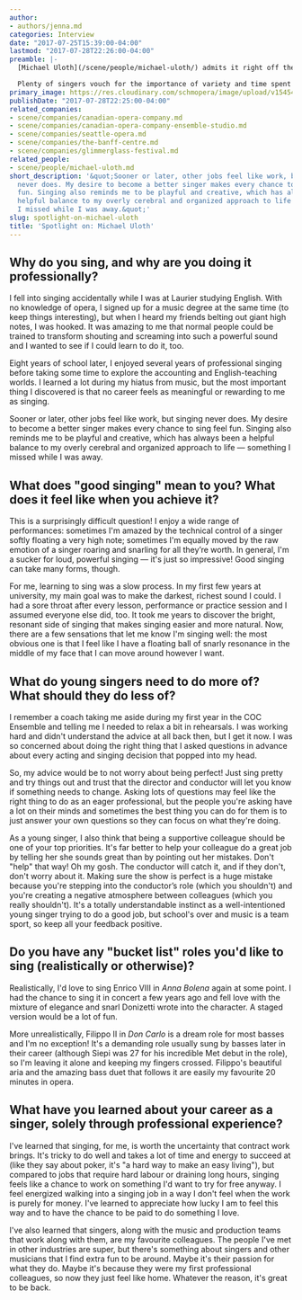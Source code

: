 ```yaml
---
author:
- authors/jenna.md
categories: Interview
date: "2017-07-25T15:39:00-04:00"
lastmod: "2017-07-28T22:26:00-04:00"
preamble: |-
  [Michael Uloth](/scene/people/michael-uloth/) admits it right off the bat: "I've never been satisfied doing just one thing." The Toronto-based bass also [designs websites](http://www.michaeluloth.com/web-design/), teaches English, and helps people with their [personal finances](http://www.michaeluloth.com/tax-quote/). As an opera singer, Uloth is a graduate of the young artist programmes at the [Canadian Opera Company](/scene/companies/canadian-opera-company/) and [Seattle Opera](/scene/companies/seattle-opera/), and he's graced the stages of Glimmerglass Opera, Saskatoon Opera, and Opéra national de Lyon. Earlier this summer, Uloth joined [Against the Grain Theatre](/scene/companies/against-the-grain-theatre/) at The Banff Centre for Joel Ivany's new production of Vivier's *Kopernikus*.

  Plenty of singers vouch for the importance of variety and time spent outside the world of opera, yet not everyone succeeds at practicing what they preach. Uloth gave us a fab interview about "accidentally" falling into singing, gaining perspective from an operatic hiatus, and figuring out the best way of being a great colleague.
primary_image: https://res.cloudinary.com/schmopera/image/upload/v1545409169/media/webhook-uploads/1501022618450/2017-07-25---Michael-Uloth.jpg.jpg
publishDate: "2017-07-28T22:25:00-04:00"
related_companies:
- scene/companies/canadian-opera-company.md
- scene/companies/canadian-opera-company-ensemble-studio.md
- scene/companies/seattle-opera.md
- scene/companies/the-banff-centre.md
- scene/companies/glimmerglass-festival.md
related_people:
- scene/people/michael-uloth.md
short_description: '&quot;Sooner or later, other jobs feel like work, but singing
  never does. My desire to become a better singer makes every chance to sing feel
  fun. Singing also reminds me to be playful and creative, which has always been a
  helpful balance to my overly cerebral and organized approach to life — something
  I missed while I was away.&quot;'
slug: spotlight-on-michael-uloth
title: 'Spotlight on: Michael Uloth'
---
```


## Why do you sing, and why are you doing it professionally?

I fell into singing accidentally while I was at Laurier studying English. With no knowledge of opera, I signed up for a music degree at the same time (to keep things interesting), but when I heard my friends belting out giant high notes, I was hooked. It was amazing to me that normal people could be trained to transform shouting and screaming into such a powerful sound and I wanted to see if I could learn to do it, too.

Eight years of school later, I enjoyed several years of professional singing before taking some time to explore the accounting and English-teaching worlds. I learned a lot during my hiatus from music, but the most important thing I discovered is that no career feels as meaningful or rewarding to me as singing. 

Sooner or later, other jobs feel like work, but singing never does. My desire to become a better singer makes every chance to sing feel fun. Singing also reminds me to be playful and creative, which has always been a helpful balance to my overly cerebral and organized approach to life — something I missed while I was away.

## What does "good singing" mean to you? What does it feel like when you achieve it?

This is a surprisingly difficult question! I enjoy a wide range of performances: sometimes I'm amazed by the technical control of a singer softly floating a very high note; sometimes I'm equally moved by the raw emotion of a singer roaring and snarling for all they’re worth. In general, I'm a sucker for loud, powerful singing — it's just so impressive! Good singing can take many forms, though.

For me, learning to sing was a slow process. In my first few years at university, my main goal was to make the darkest, richest sound I could. I had a sore throat after every lesson, performance or practice session and I assumed everyone else did, too. It took me years to discover the bright, resonant side of singing that makes singing easier and more natural. Now, there are a few sensations that let me know I'm singing well: the most obvious one is that I feel like I have a floating ball of snarly resonance in the middle of my face that I can move around however I want.

## What do young singers need to do more of? What should they do less of?

I remember a coach taking me aside during my first year in the COC Ensemble and telling me I needed to relax a bit in rehearsals. I was working hard and didn't understand the advice at all back then, but I get it now. I was so concerned about doing the right thing that I asked questions in advance about every acting and singing decision that popped into my head. 

So, my advice would be to not worry about being perfect! Just sing pretty and try things out and trust that the director and conductor will let you know if something needs to change. Asking lots of questions may feel like the right thing to do as an eager professional, but the people you're asking have a lot on their minds and sometimes the best thing you can do for them is to just answer your own questions so they can focus on what they're doing. 

As a young singer, I also think that being a supportive colleague should be one of your top priorities. It's far better to help your colleague do a great job by telling her she sounds great than by pointing out her mistakes. Don't "help" that way! Oh my gosh. The conductor will catch it, and if they don't, don't worry about it. Making sure the show is perfect is a huge mistake because you're stepping into the conductor’s role (which you shouldn't) and you're creating a negative atmosphere between colleagues (which you really shouldn't). It's a totally understandable instinct as a well-intentioned young singer trying to do a good job, but school's over and music is a team sport, so keep all your feedback positive. 

## Do you have any "bucket list" roles you'd like to sing (realistically or otherwise)?

Realistically, I'd love to sing Enrico VIII in *Anna Bolena* again at some point. I had the chance to sing it in concert a few years ago and fell love with the mixture of elegance and snarl Donizetti wrote into the character. A staged version would be a lot of fun. 

More unrealistically, Filippo II in *Don Carlo* is a dream role for most basses and I'm no exception! It's a demanding role usually sung by basses later in their career (although Siepi was 27 for his incredible Met debut in the role), so I'm leaving it alone and keeping my fingers crossed. Filippo's beautiful aria and the amazing bass duet that follows it are easily my favourite 20 minutes in opera.

## What have you learned about your career as a singer, solely through professional experience?

I've learned that singing, for me, is worth the uncertainty that contract work brings. It's tricky to do well and takes a lot of time and energy to succeed at (like they say about poker, it's "a hard way to make an easy living"), but compared to jobs that require hard labour or draining long hours, singing feels like a chance to work on something I'd want to try for free anyway. I feel energized walking into a singing job in a way I don't feel when the work is purely for money. I've learned to appreciate how lucky I am to feel this way and to have the chance to be paid to do something I love.

I've also learned that singers, along with the music and production teams that work along with them, are my favourite colleagues. The people I've met in other industries are super, but there's something about singers and other musicians that I find extra fun to be around. Maybe it's their passion for what they do. Maybe it's because they were my first professional colleagues, so now they just feel like home. Whatever the reason, it's great to be back.
